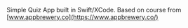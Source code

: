 Simple Quiz App built in Swift/XCode. Based on course from [www.appbrewery.co](https://www.appbrewery.co/)
